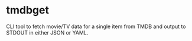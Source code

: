 # tmdbget
CLI tool to fetch movie/TV data for a single item from TMDB and output to STDOUT in either JSON or YAML.
